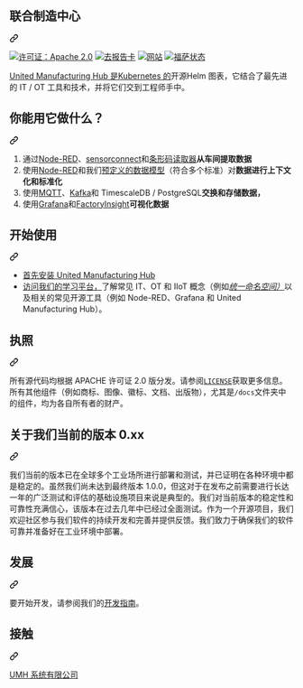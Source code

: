 <div class="Box-sc-g0xbh4-0 bJMeLZ js-snippet-clipboard-copy-unpositioned" data-hpc="true"><article class="markdown-body entry-content container-lg" itemprop="text">
<div class="markdown-heading" dir="auto"><h1 tabindex="-1" class="heading-element" dir="auto"><font style="vertical-align: inherit;"><font style="vertical-align: inherit;">联合制造中心</font></font></h1><a id="user-content-united-manufacturing-hub" class="anchor" aria-label="永久链接：联合制造中心" href="#united-manufacturing-hub"><svg class="octicon octicon-link" viewBox="0 0 16 16" version="1.1" width="16" height="16" aria-hidden="true"><path d="m7.775 3.275 1.25-1.25a3.5 3.5 0 1 1 4.95 4.95l-2.5 2.5a3.5 3.5 0 0 1-4.95 0 .751.751 0 0 1 .018-1.042.751.751 0 0 1 1.042-.018 1.998 1.998 0 0 0 2.83 0l2.5-2.5a2.002 2.002 0 0 0-2.83-2.83l-1.25 1.25a.751.751 0 0 1-1.042-.018.751.751 0 0 1-.018-1.042Zm-4.69 9.64a1.998 1.998 0 0 0 2.83 0l1.25-1.25a.751.751 0 0 1 1.042.018.751.751 0 0 1 .018 1.042l-1.25 1.25a3.5 3.5 0 1 1-4.95-4.95l2.5-2.5a3.5 3.5 0 0 1 4.95 0 .751.751 0 0 1-.018 1.042.751.751 0 0 1-1.042.018 1.998 1.998 0 0 0-2.83 0l-2.5 2.5a1.998 1.998 0 0 0 0 2.83Z"></path></svg></a></div>
<p dir="auto"><a href="https://www.apache.org/licenses/LICENSE-2.0" rel="nofollow"><img src="https://camo.githubusercontent.com/ae47e67b161ace82f57f40db284fc199889f4a3a442021b50b3871dd6feda751/68747470733a2f2f696d672e736869656c64732e696f2f62616467652f4c6963656e73652d417061636865322e302d626c75652e737667" alt="许可证：Apache 2.0" data-canonical-src="https://img.shields.io/badge/License-Apache2.0-blue.svg" style="max-width: 100%;"></a>
<a href="https://goreportcard.com/report/github.com/united-manufacturing-hub/united-manufacturing-hub" rel="nofollow"><img src="https://camo.githubusercontent.com/827916d399fcba8566a7fd989eb252b541154f7f537c9a6d99fc0270c93e401e/68747470733a2f2f676f7265706f7274636172642e636f6d2f62616467652f6769746875622e636f6d2f756e697465642d6d616e75666163747572696e672d6875622f756e697465642d6d616e75666163747572696e672d687562" alt="去报告卡" data-canonical-src="https://goreportcard.com/badge/github.com/united-manufacturing-hub/united-manufacturing-hub" style="max-width: 100%;"></a>
<a target="_blank" rel="noopener noreferrer nofollow" href="https://camo.githubusercontent.com/6902a266d775f4d398858109e6e7da486aedb146f706cc1f95d8b130127a3dc0/68747470733a2f2f696d672e736869656c64732e696f2f776562736974653f75705f6d6573736167653d6f6e6c696e652675726c3d68747470732533412532462532467777772e756e697465642d6d616e75666163747572696e672d6875622e636f6d"><img src="https://camo.githubusercontent.com/6902a266d775f4d398858109e6e7da486aedb146f706cc1f95d8b130127a3dc0/68747470733a2f2f696d672e736869656c64732e696f2f776562736974653f75705f6d6573736167653d6f6e6c696e652675726c3d68747470732533412532462532467777772e756e697465642d6d616e75666163747572696e672d6875622e636f6d" alt="网站" data-canonical-src="https://img.shields.io/website?up_message=online&amp;url=https%3A%2F%2Fwww.united-manufacturing-hub.com" style="max-width: 100%;"></a>
<a href="https://app.fossa.com/projects/git%2Bgithub.com%2Funited-manufacturing-hub%2Funited-manufacturing-hub?ref=badge_shield" rel="nofollow"><img src="https://camo.githubusercontent.com/099a766edd1b86c54ec9e942efd36decd47b0beddaf079b26d493932de860d12/68747470733a2f2f6170702e666f7373612e636f6d2f6170692f70726f6a656374732f6769742532426769746875622e636f6d253246756e697465642d6d616e75666163747572696e672d687562253246756e697465642d6d616e75666163747572696e672d6875622e7376673f747970653d736869656c64" alt="福萨状态" data-canonical-src="https://app.fossa.com/api/projects/git%2Bgithub.com%2Funited-manufacturing-hub%2Funited-manufacturing-hub.svg?type=shield" style="max-width: 100%;"></a></p>

<p dir="auto"><font style="vertical-align: inherit;"></font><a href="https://helm.sh/" rel="nofollow"><font style="vertical-align: inherit;"><font style="vertical-align: inherit;">United Manufacturing Hub 是Kubernetes 的</font></font></a><font style="vertical-align: inherit;"><font style="vertical-align: inherit;">开源Helm 图表</font><font style="vertical-align: inherit;">，它结合了最先进的 IT / OT 工具和技术，并将它们交到工程师手中。</font></font></p>
<div class="markdown-heading" dir="auto"><h2 tabindex="-1" class="heading-element" dir="auto"><font style="vertical-align: inherit;"><font style="vertical-align: inherit;">你能用它做什么？</font></font></h2><a id="user-content-what-can-you-do-with-it" class="anchor" aria-label="永久链接：你能用它做什么？" href="#what-can-you-do-with-it"><svg class="octicon octicon-link" viewBox="0 0 16 16" version="1.1" width="16" height="16" aria-hidden="true"><path d="m7.775 3.275 1.25-1.25a3.5 3.5 0 1 1 4.95 4.95l-2.5 2.5a3.5 3.5 0 0 1-4.95 0 .751.751 0 0 1 .018-1.042.751.751 0 0 1 1.042-.018 1.998 1.998 0 0 0 2.83 0l2.5-2.5a2.002 2.002 0 0 0-2.83-2.83l-1.25 1.25a.751.751 0 0 1-1.042-.018.751.751 0 0 1-.018-1.042Zm-4.69 9.64a1.998 1.998 0 0 0 2.83 0l1.25-1.25a.751.751 0 0 1 1.042.018.751.751 0 0 1 .018 1.042l-1.25 1.25a3.5 3.5 0 1 1-4.95-4.95l2.5-2.5a3.5 3.5 0 0 1 4.95 0 .751.751 0 0 1-.018 1.042.751.751 0 0 1-1.042.018 1.998 1.998 0 0 0-2.83 0l-2.5 2.5a1.998 1.998 0 0 0 0 2.83Z"></path></svg></a></div>
<ol dir="auto">
<li><strong><font style="vertical-align: inherit;"></font></strong><font style="vertical-align: inherit;"><font style="vertical-align: inherit;">通过</font></font><a href="https://learn.umh.app/know/industrial-internet-of-things/tools/#node-red" rel="nofollow"><font style="vertical-align: inherit;"><font style="vertical-align: inherit;">Node-RED</font></font></a><font style="vertical-align: inherit;"><font style="vertical-align: inherit;">、</font></font><a href="https://umh.docs.umh.app/docs/architecture/microservices/core/sensorconnect/" rel="nofollow"><font style="vertical-align: inherit;"><font style="vertical-align: inherit;">sensorconnect</font></font></a><font style="vertical-align: inherit;"><font style="vertical-align: inherit;">和</font><a href="https://umh.docs.umh.app/docs/architecture/microservices/community/barcodereader/" rel="nofollow"><font style="vertical-align: inherit;">条形码读取器</font></a><strong><font style="vertical-align: inherit;">从车间提取数据</font></strong></font><a href="https://umh.docs.umh.app/docs/architecture/microservices/community/barcodereader/" rel="nofollow"><font style="vertical-align: inherit;"></font></a></li>
<li><strong><font style="vertical-align: inherit;"></font></strong><font style="vertical-align: inherit;"><font style="vertical-align: inherit;">使用</font></font><a href="https://learn.umh.app/know/industrial-internet-of-things/tools/#node-red" rel="nofollow"><font style="vertical-align: inherit;"><font style="vertical-align: inherit;">Node-RED</font></font></a><font style="vertical-align: inherit;"><font style="vertical-align: inherit;">和我们</font></font><a href="https://umh.docs.umh.app/docs/architecture/microservices/community/barcodereader/" rel="nofollow"><font style="vertical-align: inherit;"><font style="vertical-align: inherit;">预定义的数据模型</font></font></a><font style="vertical-align: inherit;"><font style="vertical-align: inherit;">（符合多个标准）对</font><strong><font style="vertical-align: inherit;">数据进行上下文化和标准化</font></strong></font></li>
<li><strong><font style="vertical-align: inherit;"></font></strong><font style="vertical-align: inherit;"><font style="vertical-align: inherit;">使用</font></font><a href="https://learn.umh.app/know/industrial-internet-of-things/techniques/mqtt/" rel="nofollow"><font style="vertical-align: inherit;"><font style="vertical-align: inherit;">MQTT</font></font></a><font style="vertical-align: inherit;"><font style="vertical-align: inherit;">、</font></font><a href="https://learn.umh.app/know/industrial-internet-of-things/techniques/kafka/" rel="nofollow"><font style="vertical-align: inherit;"><font style="vertical-align: inherit;">Kafka</font></font></a><font style="vertical-align: inherit;"><font style="vertical-align: inherit;">和 TimescaleDB / PostgreSQL</font><strong><font style="vertical-align: inherit;">交换和存储数据，</font></strong></font></li>
<li><strong><font style="vertical-align: inherit;"></font></strong><font style="vertical-align: inherit;"><font style="vertical-align: inherit;">使用</font></font><a href="https://learn.umh.app/know/industrial-internet-of-things/tools/#grafana" rel="nofollow"><font style="vertical-align: inherit;"><font style="vertical-align: inherit;">Grafana</font></font></a><font style="vertical-align: inherit;"><font style="vertical-align: inherit;">和</font><a href="https://umh.docs.umh.app/docs/architecture/microservices/core/factoryinsight/" rel="nofollow"><font style="vertical-align: inherit;">FactoryInsight</font></a><strong><font style="vertical-align: inherit;">可视化数据</font></strong></font><a href="https://umh.docs.umh.app/docs/architecture/microservices/core/factoryinsight/" rel="nofollow"><font style="vertical-align: inherit;"></font></a></li>
</ol>
<div class="markdown-heading" dir="auto"><h2 tabindex="-1" class="heading-element" dir="auto"><font style="vertical-align: inherit;"><font style="vertical-align: inherit;">开始使用</font></font></h2><a id="user-content-get-started" class="anchor" aria-label="永久链接：开始吧" href="#get-started"><svg class="octicon octicon-link" viewBox="0 0 16 16" version="1.1" width="16" height="16" aria-hidden="true"><path d="m7.775 3.275 1.25-1.25a3.5 3.5 0 1 1 4.95 4.95l-2.5 2.5a3.5 3.5 0 0 1-4.95 0 .751.751 0 0 1 .018-1.042.751.751 0 0 1 1.042-.018 1.998 1.998 0 0 0 2.83 0l2.5-2.5a2.002 2.002 0 0 0-2.83-2.83l-1.25 1.25a.751.751 0 0 1-1.042-.018.751.751 0 0 1-.018-1.042Zm-4.69 9.64a1.998 1.998 0 0 0 2.83 0l1.25-1.25a.751.751 0 0 1 1.042.018.751.751 0 0 1 .018 1.042l-1.25 1.25a3.5 3.5 0 1 1-4.95-4.95l2.5-2.5a3.5 3.5 0 0 1 4.95 0 .751.751 0 0 1-.018 1.042.751.751 0 0 1-1.042.018 1.998 1.998 0 0 0-2.83 0l-2.5 2.5a1.998 1.998 0 0 0 0 2.83Z"></path></svg></a></div>
<ul dir="auto">
<li><a href="https://learn.umh.app/getstarted/" rel="nofollow"><font style="vertical-align: inherit;"><font style="vertical-align: inherit;">首先安装 United Manufacturing Hub</font></font></a></li>
<li><a href="https://www.umh.app" rel="nofollow"><font style="vertical-align: inherit;"><font style="vertical-align: inherit;">访问我们的学习平台，</font></font></a><font style="vertical-align: inherit;"><font style="vertical-align: inherit;">了解常见 IT、OT 和 IIoT 概念（例如</font></font><a href="https://learn.umh.app/know/industrial-internet-of-things/techniques/unified-namespace/" rel="nofollow"><em><font style="vertical-align: inherit;"><font style="vertical-align: inherit;">统一命名空间）</font></font></em></a><font style="vertical-align: inherit;"><font style="vertical-align: inherit;">以及相关的常见开源工具（例如 Node-RED、Grafana 和 United Manufacturing Hub）。</font></font></li>
</ul>

<div class="markdown-heading" dir="auto"><h2 tabindex="-1" class="heading-element" dir="auto"><font style="vertical-align: inherit;"><font style="vertical-align: inherit;">执照</font></font></h2><a id="user-content-license" class="anchor" aria-label="永久链接：许可证" href="#license"><svg class="octicon octicon-link" viewBox="0 0 16 16" version="1.1" width="16" height="16" aria-hidden="true"><path d="m7.775 3.275 1.25-1.25a3.5 3.5 0 1 1 4.95 4.95l-2.5 2.5a3.5 3.5 0 0 1-4.95 0 .751.751 0 0 1 .018-1.042.751.751 0 0 1 1.042-.018 1.998 1.998 0 0 0 2.83 0l2.5-2.5a2.002 2.002 0 0 0-2.83-2.83l-1.25 1.25a.751.751 0 0 1-1.042-.018.751.751 0 0 1-.018-1.042Zm-4.69 9.64a1.998 1.998 0 0 0 2.83 0l1.25-1.25a.751.751 0 0 1 1.042.018.751.751 0 0 1 .018 1.042l-1.25 1.25a3.5 3.5 0 1 1-4.95-4.95l2.5-2.5a3.5 3.5 0 0 1 4.95 0 .751.751 0 0 1-.018 1.042.751.751 0 0 1-1.042.018 1.998 1.998 0 0 0-2.83 0l-2.5 2.5a1.998 1.998 0 0 0 0 2.83Z"></path></svg></a></div>
<p dir="auto"><font style="vertical-align: inherit;"><font style="vertical-align: inherit;">所有源代码均根据 APACHE 许可证 2.0 版分发。</font><font style="vertical-align: inherit;">请参阅</font></font><a href="/united-manufacturing-hub/united-manufacturing-hub/blob/staging/LICENSE"><code>LICENSE</code></a><font style="vertical-align: inherit;"><font style="vertical-align: inherit;">获取更多信息。</font><font style="vertical-align: inherit;">所有其他组件（例如商标、图像、徽标、文档、出版物），尤其是</font></font><code>/docs</code><font style="vertical-align: inherit;"><font style="vertical-align: inherit;">文件夹中的组件，均为各自所有者的财产。</font></font></p>
<div class="markdown-heading" dir="auto"><h2 tabindex="-1" class="heading-element" dir="auto"><font style="vertical-align: inherit;"><font style="vertical-align: inherit;">关于我们当前的版本 0.xx</font></font></h2><a id="user-content-about-our-current-version-0xx" class="anchor" aria-label="永久链接：关于我们当前的版本 0.xx" href="#about-our-current-version-0xx"><svg class="octicon octicon-link" viewBox="0 0 16 16" version="1.1" width="16" height="16" aria-hidden="true"><path d="m7.775 3.275 1.25-1.25a3.5 3.5 0 1 1 4.95 4.95l-2.5 2.5a3.5 3.5 0 0 1-4.95 0 .751.751 0 0 1 .018-1.042.751.751 0 0 1 1.042-.018 1.998 1.998 0 0 0 2.83 0l2.5-2.5a2.002 2.002 0 0 0-2.83-2.83l-1.25 1.25a.751.751 0 0 1-1.042-.018.751.751 0 0 1-.018-1.042Zm-4.69 9.64a1.998 1.998 0 0 0 2.83 0l1.25-1.25a.751.751 0 0 1 1.042.018.751.751 0 0 1 .018 1.042l-1.25 1.25a3.5 3.5 0 1 1-4.95-4.95l2.5-2.5a3.5 3.5 0 0 1 4.95 0 .751.751 0 0 1-.018 1.042.751.751 0 0 1-1.042.018 1.998 1.998 0 0 0-2.83 0l-2.5 2.5a1.998 1.998 0 0 0 0 2.83Z"></path></svg></a></div>
<p dir="auto"><font style="vertical-align: inherit;"><font style="vertical-align: inherit;">我们当前的版本已在全球多个工业场所进行部署和测试，并已证明在各种环境中都是稳定的。</font><font style="vertical-align: inherit;">虽然我们尚未达到最终版本 1.0.0，但这对于在发布之前需要进行长达一年的广泛测试和评估的基础设施项目来说是典型的。</font><font style="vertical-align: inherit;">我们对当前版本的稳定性和可靠性充满信心，该版本在过去几年中已经过全面测试。</font><font style="vertical-align: inherit;">作为一个开源项目，我们欢迎社区参与我们软件的持续开发和完善并提供反馈。</font><font style="vertical-align: inherit;">我们致力于确保我们的软件可靠并准备好在工业环境中部署。</font></font></p>
<div class="markdown-heading" dir="auto"><h2 tabindex="-1" class="heading-element" dir="auto"><font style="vertical-align: inherit;"><font style="vertical-align: inherit;">发展</font></font></h2><a id="user-content-development" class="anchor" aria-label="永久链接： 发展" href="#development"><svg class="octicon octicon-link" viewBox="0 0 16 16" version="1.1" width="16" height="16" aria-hidden="true"><path d="m7.775 3.275 1.25-1.25a3.5 3.5 0 1 1 4.95 4.95l-2.5 2.5a3.5 3.5 0 0 1-4.95 0 .751.751 0 0 1 .018-1.042.751.751 0 0 1 1.042-.018 1.998 1.998 0 0 0 2.83 0l2.5-2.5a2.002 2.002 0 0 0-2.83-2.83l-1.25 1.25a.751.751 0 0 1-1.042-.018.751.751 0 0 1-.018-1.042Zm-4.69 9.64a1.998 1.998 0 0 0 2.83 0l1.25-1.25a.751.751 0 0 1 1.042.018.751.751 0 0 1 .018 1.042l-1.25 1.25a3.5 3.5 0 1 1-4.95-4.95l2.5-2.5a3.5 3.5 0 0 1 4.95 0 .751.751 0 0 1-.018 1.042.751.751 0 0 1-1.042.018 1.998 1.998 0 0 0-2.83 0l-2.5 2.5a1.998 1.998 0 0 0 0 2.83Z"></path></svg></a></div>
<p dir="auto"><font style="vertical-align: inherit;"><font style="vertical-align: inherit;">要开始开发，请参阅我们的</font></font><a href="https://umh.docs.umh.app/docs/development/contribute/getting-started/" rel="nofollow"><font style="vertical-align: inherit;"><font style="vertical-align: inherit;">开发指南</font></font></a><font style="vertical-align: inherit;"><font style="vertical-align: inherit;">。</font></font></p>

<div class="markdown-heading" dir="auto"><h2 tabindex="-1" class="heading-element" dir="auto"><font style="vertical-align: inherit;"><font style="vertical-align: inherit;">接触</font></font></h2><a id="user-content-contact" class="anchor" aria-label="永久链接：联系方式" href="#contact"><svg class="octicon octicon-link" viewBox="0 0 16 16" version="1.1" width="16" height="16" aria-hidden="true"><path d="m7.775 3.275 1.25-1.25a3.5 3.5 0 1 1 4.95 4.95l-2.5 2.5a3.5 3.5 0 0 1-4.95 0 .751.751 0 0 1 .018-1.042.751.751 0 0 1 1.042-.018 1.998 1.998 0 0 0 2.83 0l2.5-2.5a2.002 2.002 0 0 0-2.83-2.83l-1.25 1.25a.751.751 0 0 1-1.042-.018.751.751 0 0 1-.018-1.042Zm-4.69 9.64a1.998 1.998 0 0 0 2.83 0l1.25-1.25a.751.751 0 0 1 1.042.018.751.751 0 0 1 .018 1.042l-1.25 1.25a3.5 3.5 0 1 1-4.95-4.95l2.5-2.5a3.5 3.5 0 0 1 4.95 0 .751.751 0 0 1-.018 1.042.751.751 0 0 1-1.042.018 1.998 1.998 0 0 0-2.83 0l-2.5 2.5a1.998 1.998 0 0 0 0 2.83Z"></path></svg></a></div>
<p dir="auto"><a href="https://www.umh.app" rel="nofollow"><font style="vertical-align: inherit;"><font style="vertical-align: inherit;">UMH 系统有限公司</font></font></a></p>
</article></div>
